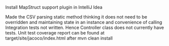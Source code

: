 Install MapStruct support plugin in IntelliJ Idea

Made the CSV parsing static method thinking it does not need to be overridden and maintaining state in an instance and convenience of calling
Integration tests not written. Hence Controller class does not currently have tests.
Unit test coverage report can be found at target/site/jacoco/index.html after mvn clean install
